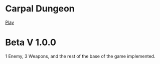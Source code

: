 # Carpal Dungeon
[Play](https://ledanos.github.io/Carpal-Dungeon/)

# Beta V 1.0.0
1 Enemy,
3 Weapons,
and the rest of the base of the game implemented.
